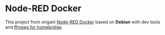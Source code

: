 # Node-RED Docker

This project from origanl [Node-RED Docker](https://github.com/node-red/node-red-docker/tree/master/docker-custom) based on **Debian** with dev tools and [ffmpeg for homebridge](https://github.com/homebridge/ffmpeg-for-homebridge)
